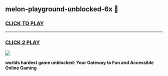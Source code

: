 
## melon-playground-unblocked-6x 👋
<h3>
<a href="https://premium.freeplayer.one?title=melon-playground-unblocked-6x&ref=14F">CLICK TO PLAY</a></h3>
<hr>

<h3>
<a href="https://premium.freeplayer.one?title=melon-playground-unblocked-6x&ref=14F">CLICK 2 PLAY</a>
  
</h3>

<a href="https://premium.freeplayer.one?title=melon-playground-unblocked-6x&ref=12F/"><img src="https://clearcache.store/games.png"></a>


**worlds hardest game unblocked: Your Gateway to Fun and Accessible Online Gaming**
